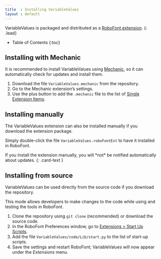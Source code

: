 ```yaml
---
title  : Installing VariableValues
layout : default
---
```


VariableValues is packaged and distributed as a [RoboFont extension].
{: .lead}

* Table of Contents
{:toc}


Installing with Mechanic
------------------------

It is recommended to install VariableValues using [Mechanic], so it can automatically check for updates and install them.

1. Download the file `VariableValues.mechanic` from the repository.
2. Go to the Mechanic extension’s settings.
3. Use the plus button to add the `.mechanic` file to the list of [Single Extension Items].

[RoboFont extension]: http://robofont.com/documentation/extensions/
[Mechanic]: http://github.com/robofont-mechanic/mechanic-2
[Single Extension Items]: http://robofont.com/documentation/extensions/managing-extension-streams/#adding-single-extension-items


Installing manually
-------------------

The VariableValues extension can also be installed manually if you download the extension package.

Simply double-click the file `VariableValues.roboFontExt` to have it installed in RoboFont.

<div class="alert alert-primary" role="alert" markdown='1'>
If you install the extension manually, you will *not* be notified automatically about updates.
{: .card-text }
</div>


Installing from source
----------------------

VariableValues can be used directly from the source code if you download the repository.

This mode allows developers to make changes to the code while using and testing the tools in RoboFont.

1. Clone the repository using `git clone` (recommended) or download the source code.
2. In the RoboFont Preferences window, go to [Extensions > Start Up Scripts].
3. Add the file `VariableValues/code/Lib/start.py` to the list of start-up scripts.
4. Save the settings and restart RoboFont; VariableValues will now appear under the *Extensions* menu.

[Extensions > Start Up Scripts]: http://robofont.com/documentation/workspace/preferences-window/extensions/#start-up-scripts
